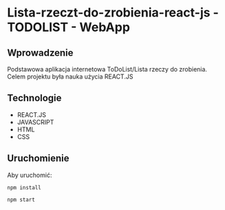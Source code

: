 # Lista-rzeczt-do-zrobienia-react-js - TODOLIST - WebApp

## Wprowadzenie
Podstawowa aplikacja internetowa ToDoList/Lista rzeczy do zrobienia. Celem projektu była nauka użycia REACT.JS 

## Technologie 
* REACT.JS 
* JAVASCRIPT 
* HTML 
* CSS

## Uruchomienie 
Aby uruchomić:
```
npm install

npm start
```

